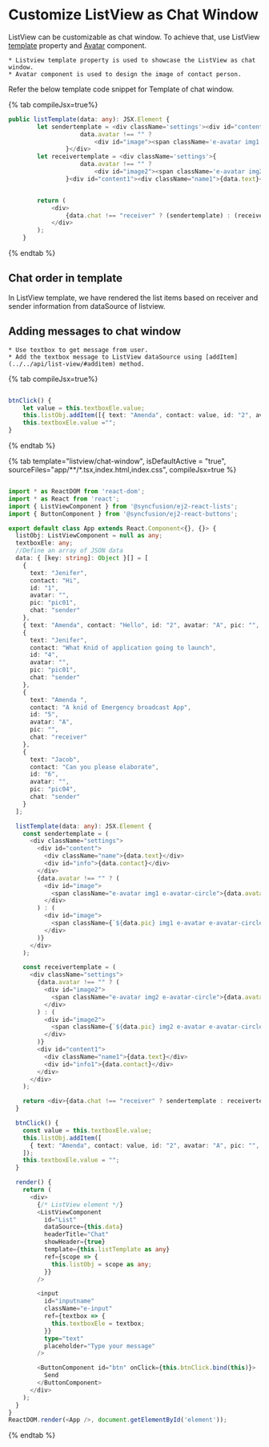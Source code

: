 # Customize ListView as Chat Window

ListView can be customizable as chat window. To achieve that, use ListView [template](../../api/list-view/#template) property and [Avatar](../../avatar/getting-started) component.

    * Listview template property is used to showcase the ListView as chat window.
    * Avatar component is used to design the image of contact person.

Refer the below template code snippet for Template of chat window.

{% tab compileJsx=true%}

```typescript
public listTemplate(data: any): JSX.Element {
        let sendertemplate = <div className='settings'><div id="content"><div className="name">{data.text}</div><div id="info">{data.contact}</div></div>{
                    data.avatar !== "" ?
                        <div id="image"><span className='e-avatar img1 e-avatar-circle'>{data.avatar}</span></div> : <div id="image"><span className={`${data.pic} img1 e-avatar e-avatar-circle`}></span></div>
                }</div>
        let receivertemplate = <div className='settings'>{
                    data.avatar !== "" ?
                        <div id="image2"><span className='e-avatar img2 e-avatar-circle'>{data.avatar}</span></div> : <div id="image2"><span className={`${data.pic} img2 e-avatar e-avatar-circle`}></span></div>
                }<div id="content1"><div className="name1">{data.text}</div><div id="info1">{data.contact}</div></div></div>


        return (
            <div>
                {data.chat !== "receiver" ? (sendertemplate) : (receivertemplate)}
            </div>
        );
    }
```

{% endtab %}

## Chat order in template

In ListView template, we have rendered the list items based on receiver and sender information from dataSource of listview.

## Adding messages to chat window

    * Use textbox to get message from user.
    * Add the textbox message to ListView dataSource using [addItem](../../api/list-view/#additem) method.

{% tab compileJsx=true%}

```typescript

btnClick() {
    let value = this.textboxEle.value;
    this.listObj.addItem([{ text: "Amenda", contact: value, id: "2", avatar: "A", pic: "", chat: "receiver" }]);
    this.textboxEle.value ="";
}

```

{% endtab %}

{% tab template="listview/chat-window", isDefaultActive = "true", sourceFiles="app/**/*.tsx,index.html,index.css", compileJsx=true %}

```typescript

import * as ReactDOM from 'react-dom';
import * as React from 'react';
import { ListViewComponent } from '@syncfusion/ej2-react-lists';
import { ButtonComponent } from '@syncfusion/ej2-react-buttons';

export default class App extends React.Component<{}, {}> {
  listObj: ListViewComponent = null as any;
  textboxEle: any;
  //Define an array of JSON data
  data: { [key: string]: Object }[] = [
    {
      text: "Jenifer",
      contact: "Hi",
      id: "1",
      avatar: "",
      pic: "pic01",
      chat: "sender"
    },
    { text: "Amenda", contact: "Hello", id: "2", avatar: "A", pic: "", chat: "receiver" },
    {
      text: "Jenifer",
      contact: "What Knid of application going to launch",
      id: "4",
      avatar: "",
      pic: "pic01",
      chat: "sender"
    },
    {
      text: "Amenda ",
      contact: "A knid of Emergency broadcast App",
      id: "5",
      avatar: "A",
      pic: "",
      chat: "receiver"
    },
    {
      text: "Jacob",
      contact: "Can you please elaborate",
      id: "6",
      avatar: "",
      pic: "pic04",
      chat: "sender"
    }
  ];

  listTemplate(data: any): JSX.Element {
    const sendertemplate = (
      <div className="settings">
        <div id="content">
          <div className="name">{data.text}</div>
          <div id="info">{data.contact}</div>
        </div>
        {data.avatar !== "" ? (
          <div id="image">
            <span className="e-avatar img1 e-avatar-circle">{data.avatar}</span>
          </div>
        ) : (
          <div id="image">
            <span className={`${data.pic} img1 e-avatar e-avatar-circle`} />
          </div>
        )}
      </div>
    );

    const receivertemplate = (
      <div className="settings">
        {data.avatar !== "" ? (
          <div id="image2">
            <span className="e-avatar img2 e-avatar-circle">{data.avatar}</span>
          </div>
        ) : (
          <div id="image2">
            <span className={`${data.pic} img2 e-avatar e-avatar-circle`} />
          </div>
        )}
        <div id="content1">
          <div className="name1">{data.text}</div>
          <div id="info1">{data.contact}</div>
        </div>
      </div>
    );

    return <div>{data.chat !== "receiver" ? sendertemplate : receivertemplate}</div>;
  }

  btnClick() {
    const value = this.textboxEle.value;
    this.listObj.addItem([
      { text: "Amenda", contact: value, id: "2", avatar: "A", pic: "", chat: "receiver" }
    ]);
    this.textboxEle.value = "";
  }

  render() {
    return (
      <div>
        {/* ListView element */}
        <ListViewComponent
          id="List"
          dataSource={this.data}
          headerTitle="Chat"
          showHeader={true}
          template={this.listTemplate as any}
          ref={scope => {
            this.listObj = scope as any;
          }}
        />

        <input
          id="inputname"
          className="e-input"
          ref={textbox => {
            this.textboxEle = textbox;
          }}
          type="text"
          placeholder="Type your message"
        />

        <ButtonComponent id="btn" onClick={this.btnClick.bind(this)}>
          Send
        </ButtonComponent>
      </div>
    );
  }
}
ReactDOM.render(<App />, document.getElementById('element'));

```

{% endtab %}

